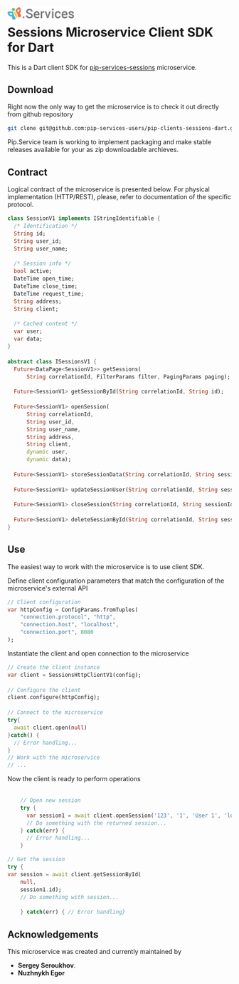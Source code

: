 # <img src="https://github.com/pip-services/pip-services/raw/master/design/Logo.png" alt="Pip.Services Logo" style="max-width:30%"> <br> Sessions Microservice Client SDK for Dart

This is a Dart client SDK for [pip-services-sessions](https://github.com/pip-services-users/pip-services-sessions-dart) microservice.

## Download

Right now the only way to get the microservice is to check it out directly from github repository
```bash
git clone git@github.com:pip-services-users/pip-clients-sessions-dart.git
```

Pip.Service team is working to implement packaging and make stable releases available for your 
as zip downloadable archieves.

## Contract

Logical contract of the microservice is presented below. For physical implementation (HTTP/REST),
please, refer to documentation of the specific protocol.

```dart
class SessionV1 implements IStringIdentifiable {
  /* Identification */
  String id;
  String user_id;
  String user_name;

  /* Session info */
  bool active;
  DateTime open_time;
  DateTime close_time;
  DateTime request_time;
  String address;
  String client;

  /* Cached content */
  var user;
  var data;
}

abstract class ISessionsV1 {
  Future<DataPage<SessionV1>> getSessions(
      String correlationId, FilterParams filter, PagingParams paging);

  Future<SessionV1> getSessionById(String correlationId, String id);

  Future<SessionV1> openSession(
      String correlationId,
      String user_id,
      String user_name,
      String address,
      String client,
      dynamic user,
      dynamic data);

  Future<SessionV1> storeSessionData(String correlationId, String sessionId, dynamic data);

  Future<SessionV1> updateSessionUser(String correlationId, String sessionId, dynamic user);

  Future<SessionV1> closeSession(String correlationId, String sessionId);

  Future<SessionV1> deleteSessionById(String correlationId, String sessionId);
}
```

## Use

The easiest way to work with the microservice is to use client SDK. 

Define client configuration parameters that match the configuration of the microservice's external API
```dart
// Client configuration
var httpConfig = ConfigParams.fromTuples(
	"connection.protocol", "http",
	"connection.host", "localhost",
	"connection.port", 8080
);
```

Instantiate the client and open connection to the microservice
```dart
// Create the client instance
var client = SessionsHttpClientV1(config);

// Configure the client
client.configure(httpConfig);

// Connect to the microservice
try{
  await client.open(null)
}catch() {
  // Error handling...
}       
// Work with the microservice
// ...
```

Now the client is ready to perform operations
```dart

    // Open new session
    try {
      var session1 = await client.openSession('123', '1', 'User 1', 'localhost', 'test', 'abc');
      // Do something with the returned session...
    } catch(err) {
      // Error handling...     
    }
```

```dart
// Get the session
try {
var session = await client.getSessionById(
    null,
    session1.id);
    // Do something with session...

    } catch(err) { // Error handling}
```

## Acknowledgements

This microservice was created and currently maintained by
- **Sergey Seroukhov**.
- **Nuzhnykh Egor**
